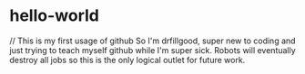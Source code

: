 # hello-world
// This is my first usage of github
So I'm drfillgood, super new to coding and just trying to teach myself github while I'm super sick. Robots will eventually destroy all jobs so this is the only logical outlet for future work.
